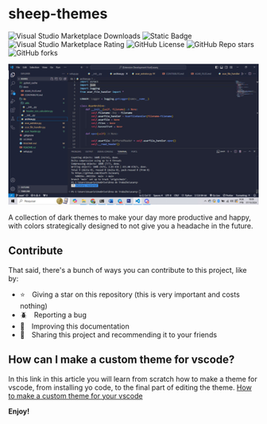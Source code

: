 # sheep-themes 

![Visual Studio Marketplace Downloads](https://img.shields.io/visual-studio-marketplace/d/BrunoCiccarino.sheep-themes?style=for-the-badge&color=blue) ![Static Badge](https://img.shields.io/badge/category-themes-blue?style=for-the-badge) ![Visual Studio Marketplace Rating](https://img.shields.io/visual-studio-marketplace/r/BrunoCiccarino.sheep-themes?style=for-the-badge&color=blue&link=https%3A%2F%2Fmarketplace.visualstudio.com%2Fitems%3FitemName%3DBrunoCiccarino.sheep-themes)
 ![GitHub License](https://img.shields.io/github/license/sheep-io/sheep-themes?style=for-the-badge&color=blue) ![GitHub Repo stars](https://img.shields.io/github/stars/sheep-io/sheep-themes) ![GitHub forks](https://img.shields.io/github/forks/sheep-io/sheep-themes)

![One Theme](./img/1.jpg)

A collection of dark themes to make your day more productive and happy, with colors strategically designed to not give you a headache in the future. 

## Contribute

That said, there's a bunch of ways you can contribute to this project, like by:

* ⭐ Giving a star on this repository (this is very important and costs nothing)
* 🪲 Reporting a bug
* 📄 Improving this documentation
* 🚨 Sharing this project and recommending it to your friends

## How can I make a custom theme for vscode?

In this link in this article you will learn from scratch how to make a theme for vscode, from installing yo code, to the final part of editing the theme. [How to make a custom theme for your vscode](https://dev.to/brunociccarino/how-to-make-a-custom-theme-for-your-vscode-3e4a)

**Enjoy!**
